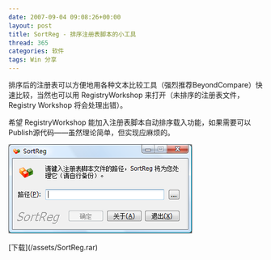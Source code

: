 ```yaml
---
date: 2007-09-04 09:08:26+00:00
layout: post
title: SortReg - 排序注册表脚本的小工具
thread: 365
categories: 软件
tags: Win 分享
---
```


排序后的注册表可以方便地用各种文本比较工具（强烈推荐BeyondCompare）快速比较，当然也可以用 RegistryWorkshop 来打开（未排序的注册表文件，Registry Workshop 将会处理出错）。

希望 RegistryWorkshop 能加入注册表脚本自动排序载入功能，如果需要可以Publish源代码——虽然理论简单，但实现应麻烦的。

![ ](/assets/SortReg.png) 

<!-- more -->[下载](/assets/SortReg.rar)
